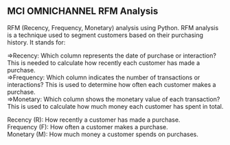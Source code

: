 ## MCI OMNICHANNEL RFM Analysis
RFM (Recency, Frequency, Monetary) analysis using Python. RFM analysis is a technique used to segment customers based on their purchasing history. It stands for:<br>

=>Recency: Which column represents the date of purchase or interaction? This is needed to calculate how recently each customer has made a purchase.<br>
=>Frequency: Which column indicates the number of transactions or interactions? This is used to determine how often each customer makes a purchase.<br>
=>Monetary: Which column shows the monetary value of each transaction? This is used to calculate how much money each customer has spent in total.<br>

Recency (R): How recently a customer has made a purchase.<br>
Frequency (F): How often a customer makes a purchase.<br>
Monetary (M): How much money a customer spends on purchases.<br>
